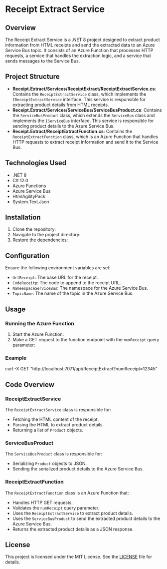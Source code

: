 # Receipt Extract Service

## Overview

The Receipt Extract Service is a .NET 8 project designed to extract product information from HTML receipts and send the extracted data to an Azure Service Bus topic. It consists of an Azure Function that processes HTTP requests, a service that handles the extraction logic, and a service that sends messages to the Service Bus.

## Project Structure

- **Receipt.Extract/Services/ReceiptExtract/ReceiptExtractService.cs**: Contains the `ReceiptExtractService` class, which implements the `IReceiptExtractService` interface. This service is responsible for extracting product details from HTML receipts.
- **Receipt.Extract/Services/ServiceBus/ServiceBusProduct.cs**: Contains the `ServiceBusProduct` class, which extends the `ServiceBus` class and implements the `IServiceBus` interface. This service is responsible for sending product details to the Azure Service Bus.
- **Receipt.Extract/ReceiptExtractFunction.cs**: Contains the `ReceiptExtractFunction` class, which is an Azure Function that handles HTTP requests to extract receipt information and send it to the Service Bus.

## Technologies Used

- .NET 8
- C# 12.0
- Azure Functions
- Azure Service Bus
- HtmlAgilityPack
- System.Text.Json

## Installation

1. Clone the repository:
2. Navigate to the project directory:
3. Restore the dependencies:
    
## Configuration

Ensure the following environment variables are set:

- `UrlReceipt`: The base URL for the receipt.
- `CodeReceitp`: The code to append to the receipt URL.
- `NameespaceServiceBus`: The namespace for the Azure Service Bus.
- `TopicName`: The name of the topic in the Azure Service Bus.

## Usage

### Running the Azure Function

1. Start the Azure Function:
2. Make a GET request to the function endpoint with the `numReceipt` query parameter:

### Example
curl -X GET "http://localhost:7071/api/ReceiptExtract?numReceipt=12345"


## Code Overview

### ReceiptExtractService

The `ReceiptExtractService` class is responsible for:

- Fetching the HTML content of the receipt.
- Parsing the HTML to extract product details.
- Returning a list of `Product` objects.

### ServiceBusProduct

The `ServiceBusProduct` class is responsible for:

- Serializing `Product` objects to JSON.
- Sending the serialized product details to the Azure Service Bus.

### ReceiptExtractFunction

The `ReceiptExtractFunction` class is an Azure Function that:

- Handles HTTP GET requests.
- Validates the `numReceipt` query parameter.
- Uses the `ReceiptExtractService` to extract product details.
- Uses the `ServiceBusProduct` to send the extracted product details to the Azure Service Bus.
- Returns the extracted product details as a JSON response.

## License

This project is licensed under the MIT License. See the [LICENSE](LICENSE) file for details.


